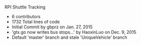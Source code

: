 RPI Shuttle Tracking
* 6 contributors
* 1732 Total lines of code
* Initial Commit by gbprz on Jan. 27, 2015
* 'gtx.go now writes bus stops...' by HaoxinLuo on Dec. 9, 2015
* Default 'master' branch and stale 'UniqueVehicle' branch
